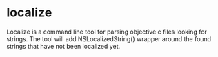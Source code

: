 localize
========

Localize is a command line tool for parsing objective c files looking for strings. The tool will add NSLocalizedString() wrapper around the found strings that have not been localized yet.
